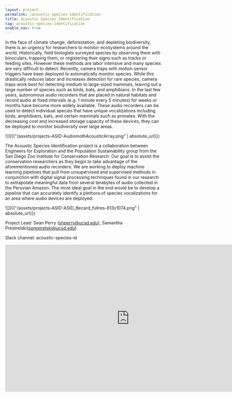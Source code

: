 ```yaml
---
layout: project
permalink: /acoustic-species-identification
title: Acoustic Species Identification
tag: acoustic-species-identification
enable_nav: true
---
```


In the face of climate change, deforestation, and depleting biodiversity, there is an urgency for researchers to monitor ecosystems around the world. Historically, field biologists surveyed species by observing them with binoculars, trapping them, or registering their signs such as tracks or feeding sites. However these methods are labor intensive and many species are very difficult to detect. Recently, camera traps with motion sensor triggers have been deployed to automatically monitor species. While this drastically reduces labor and increases detection for rare species, camera traps work best for detecting medium to large-sized mammals, leaving out a large number of species such as birds, bats, and amphibians. In the last few years, autonomous audio recorders that are placed in natural habitats and record audio at fixed intervals (e.g. 1 minute every 5 minutes) for weeks or months have become more widely available. These audio recorders can be used to detect individual species that have unique vocalizations including birds, amphibians, bats, and certain mammals such as primates. With the decreasing cost and increased storage capacity of these devices, they can be deployed to monitor biodiversity over large areas.

![]({{"/assets/projects-ASID-AudiomothAcousticArray.png" | absolute_url}})

The Acoustic Species Identification project is a collaboration between Engineers for Exploration and the Population Sustainability group from the San Diego Zoo Institute for Conservation Research. Our goal is to assist the conservation researchers as they begin to take advantage of the aforementioned audio recorders. We are working to deploy machine learning pipelines that pull from unsupervised and supervised methods in conjunction with digital signal processing techniques found in our research to extrapolate meaningful data from several terabytes of audio collected in the Peruvian Amazon. The most ideal goal in the end would be to develop a pipeline that can accurately identify a plethora of species vocalizations for an area where audio devices are deployed.

![]({{"/assets/projects-ASID-ASID_Becard_fullres-813x1074.png" | absolute_url}})

Project Lead: Sean Perry (<a href="mailto:shperry@ucsd.edu">shperry@ucsd.edu</a>), Samantha Prestrelski(<a href="mailto:sprestrelski@ucsd.edu">sprestrelski@ucsd.edu</a>)

Slack channel: acoustic-species-id

[//]: # (got to love markdown files)
<iframe width="800" height="475" src="https://www.youtube.com/embed/QnObobMEaZE" title="Acoustic Species Identification" frameborder="0" allow="accelerometer; autoplay; clipboard-write; encrypted-media; gyroscope; picture-in-picture; web-share" referrerpolicy="strict-origin-when-cross-origin" allowfullscreen></iframe>



